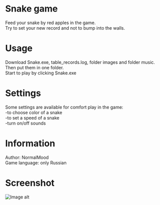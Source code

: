 # Snake game
Feed your snake by red apples in the game.  
Try to set your new record and not to bump into the walls.
# Usage
Download Snake.exe, table_records.log, folder images and folder music.  
Then put them in one folder.  
Start to play by clicking Snake.exe
# Settings
Some settings are available for comfort play in the game:  
-to choose color of a snake  
-to set a speed of a snake  
-turn on/off sounds
# Information
Author: NormalMood  
Game language: only Russian
# Screenshot
![Image alt](https://github.com/NormalMood/Snake/Screenshot/Snake.jpg)
